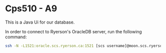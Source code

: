 # Cps510 - A9

This is a Java Ui for our database.

In order to connect to Ryerson's OracleDB server, run the following command:

```bash
ssh -N -L1521:oracle.scs.ryerson.ca:1521 [scs username]@moon.scs.ryerson.ca
```